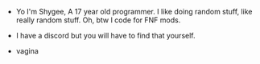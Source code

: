 - Yo I'm Shygee, A 17 year old programmer. I like doing random stuff, like really random stuff. Oh, btw I code for FNF mods.
- I have a discord but you will have to find that yourself.





- vagina

<!---
0neShyGuy/0neShyGuy is a ✨ special ✨ repository because its `README.md` (this file) appears on your GitHub profile.
You can click the Preview link to take a look at your changes.
--->
